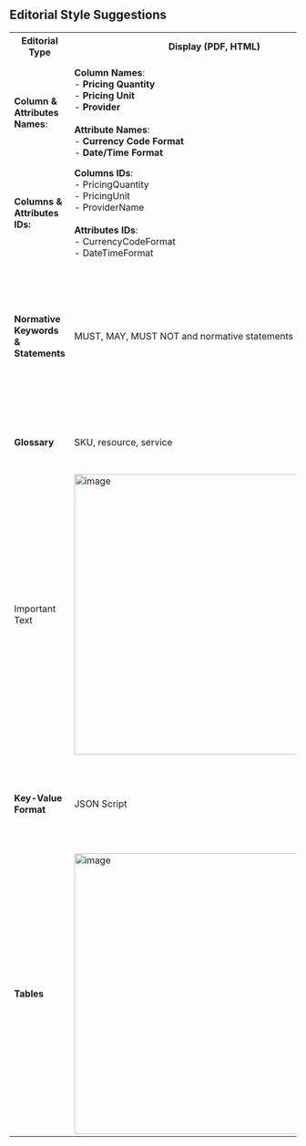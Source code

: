 ## Editorial Style Suggestions



<table>
    <tr>
        <th>Editorial Type</th>
        <th>Display (PDF, HTML)</th>
        <th>Markdown (examples)</th>
        <th>Editorial Guidelines</th>
    </tr>
    <tr>
        <td><strong>Column &amp; Attributes Names</strong>:</td>
        <td>
            <strong>Column Names</strong>:<br>
            - <strong>Pricing Quantity</strong><br>
            - <strong>Pricing Unit</strong><br>
            - <strong>Provider</strong> <br><br>
            <strong>Attribute Names</strong>:<br>
            - <strong>Currency Code Format</strong><br>
            - <strong>Date/Time Format</strong>
        </td>
        <td>
            **Pricing Quantity**<br>
            **Pricing Unit**<br><br><br>
            **Provider**<br><br>
            **Currency Code Format**<br>
            **Date/Time Format**<br>
        </td>
        <td>
            Bold <br>
            Use the display name in the non-normative section.<br>
            *The first occurrence in a new section is linked*
        </td>
    </tr>
    <tr>
        <td><strong>Columns &amp; Attributes IDs:</strong></td>
        <td>
           <strong>Columns IDs</strong>:<br>
            - PricingQuantity</strong><br> 
            - PricingUnit</strong><br> 
            - ProviderName</strong> <br><br>
          <strong>Attributes IDs</strong>:<br>
            - CurrencyCodeFormat <br> 
            - DateTimeFormat <br>
        </td>
        <td>
          <strong>Columns IDs:</strong>:<br>
          &nbsp;&nbsp; PricingQuantity <br>
          &nbsp;&nbsp; PricingUnit</strong><br>
          &nbsp;&nbsp; ProviderName</strong> <br><br>
          <strong>Attributes IDs:</strong> </br>
          &nbsp;&nbsp; CurrencyCodeFormat </br>
          &nbsp;&nbsp; DateTimeFormat <br>
        </td>
        <td>
            Display normal text without italics.<br>
            The first occurrence in a new section is linked.
        </td>
    </tr>
    <tr>
        <td><strong>Normative Keywords &amp; Statements</strong></td>
        <td>
            MUST, MAY, MUST NOT and normative statements
        </td>
        <td>
            **ConsumedQuantity** and **ConsumedUnit**:<br>
            <ul>
                <li>* MUST NOT be null if ChargeCategory is "Usage", unless ChargeClass is "Correction" or CommitmentStatus is 'Unused'</li>
                <li>* MAY be null if ChargeCategory is "Usage" and ChargeClass is "Correction"</li>
            </ul>
        </td>
        <td>
            Uppercase, without bold.<br>
            Bullet list format<br>
            Presenting normative statements in a bullet list format ensures clarity and facilitates quick scanning and comprehension.
        </td>
    </tr>
    <tr>
        <td><strong>Glossary</strong></td>
        <td>
            SKU, resource, service
        </td>
        <td>
            [*service*](#glossary:service)
        </td>
        <td>
            Blue + italic<br>
            *link to the glossary of the first iteration in the section.
        </td>
    </tr>
    <tr>
        <td>Important Text</td>
        <td> <img width="492" alt="image" src="https://github.com/user-attachments/assets/c6f60ff9-1503-43a3-8229-004595b334d2"></td>
        <td>> Important Consideration</td>
        <td>It is added as a note.</td>
    </tr>
    <tr>
        <td><strong>Key-Value Format</strong></td>
        <td>JSON Script</td>
        <td>
                <pre>
                 **Example**:
                  ```json
                    {
                        "key1": "value1",
                        "key2": true,
                        "key3": 123
                    }
                  ```
                </pre>
        </td>
        <td>Monospace font</td>
    </tr>
    <tr>
      <td><strong>Tables</strong></td>
      <td><img width="492" alt="image" src="https://github.com/user-attachments/assets/5185cbf9-306d-4663-a1c7-c8b7ab5c5bb8"></td>
      <td><img width="492" alt="image" src="https://github.com/user-attachments/assets/83d0977f-a731-4def-93e3-b3e5f5dedb72"></td>
      <td>Tables</td>
    </tr>
</table>
